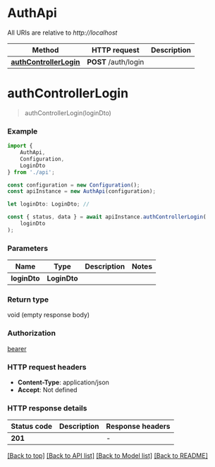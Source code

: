 # AuthApi

All URIs are relative to *http://localhost*

|Method | HTTP request | Description|
|------------- | ------------- | -------------|
|[**authControllerLogin**](#authcontrollerlogin) | **POST** /auth/login | |

# **authControllerLogin**
> authControllerLogin(loginDto)


### Example

```typescript
import {
    AuthApi,
    Configuration,
    LoginDto
} from './api';

const configuration = new Configuration();
const apiInstance = new AuthApi(configuration);

let loginDto: LoginDto; //

const { status, data } = await apiInstance.authControllerLogin(
    loginDto
);
```

### Parameters

|Name | Type | Description  | Notes|
|------------- | ------------- | ------------- | -------------|
| **loginDto** | **LoginDto**|  | |


### Return type

void (empty response body)

### Authorization

[bearer](../README.md#bearer)

### HTTP request headers

 - **Content-Type**: application/json
 - **Accept**: Not defined


### HTTP response details
| Status code | Description | Response headers |
|-------------|-------------|------------------|
|**201** |  |  -  |

[[Back to top]](#) [[Back to API list]](../README.md#documentation-for-api-endpoints) [[Back to Model list]](../README.md#documentation-for-models) [[Back to README]](../README.md)

